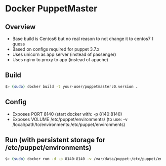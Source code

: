 Docker PuppetMaster
===================

Overview
--------
- Base build is Centos6 but no real reason to not change it to centos7 I guess
- Based on configs required for puppet 3.7.x
- Uses unicorn as app server (instead of passenger)
- Uses nginx to proxy to app (instead of apache)


Build
-----
```bash
$> (sudo) docker build -t your-user/puppetmaster:0.version . 
```

Config
------
- Exposes PORT 8140 (start docker with: -p 8140:8140)
- Exposes VOLUME /etc/puppet/environments/ (to use: -v /local/path/to/environments:/etc/puppet/environments)

Run (with persistent storage for /etc/puppet/environments)
----------------------------------------------------------
```bash
$> (sudo) docker run -d -p 8140:8140 -v /var/data/puppet:/etc/puppet/environments  your-user/puppetmaster:0.version
```

